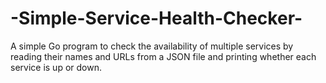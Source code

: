 # -Simple-Service-Health-Checker-

A simple Go program to check the availability of multiple services by reading their names and URLs from a JSON file and printing whether each service is up or down.
